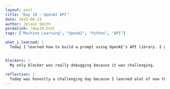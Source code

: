 ```yaml
---
layout: post
title: "Day 19 – OpenAI API"
date: 2025-06-23
author: Jelani Smith
permalink: /day19.html
tags: ["Machine Learning", "OpenAI", "Python", "API"]

what_i_learned: |
  Today I learned how to build a prompt using OpenAI's API library. I generated match summaries for Real Madrid using gpt-4o in python. We needed to have an API key and then we coded functions to build the prompt. After that we created another function to generate the summary using our match data. By the end of the day I was able to generate a summary for every single one of the matches.


blockers: |
  My only blocker was really debugging because it was challenging.

reflection: |
  Today was honestly a challenging day because I learned alot of new things. Learning how to build prompts within python at times was challenging but I think I get it. I'm excited to work on it more as the week goes on and get better.
---
```


